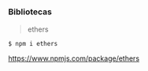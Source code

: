 # 



### Bibliotecas 

> ethers
```bash
$ npm i ethers
```




https://www.npmjs.com/package/ethers
